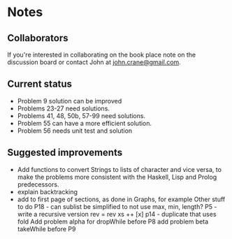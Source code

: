 # Notes 

## Collaborators
If you're interested in collaborating on the book place note on the discussion board or contact John at john.crane@gmail.com.

## Current status
* Problem 9 solution can be improved 
* Problems 23-27 need solutions. 
* Problems 41, 48, 50b, 57-99 need solutions. 
* Problem 55 can have a more efficient solution.
* Problem 56 needs unit test and solution

## Suggested improvements
* Add functions to convert Strings to lists of character and vice versa, to make the problems more consistent with the Haskell, Lisp and Prolog predecessors.
* explain backtracking
* add to first page of sections, as done in Graphs, for example
Other stuff to do
P18 - can sublist be simplified to not use max, min, length?
P5 - write a recursive version
 rev = rev xs ++ [x]
p14 - duplicate that uses fold
Add problem alpha for dropWhile before P8
add problem beta takeWhile before P9
